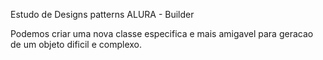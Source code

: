 Estudo de Designs patterns ALURA - Builder

Podemos criar uma nova classe especifica e mais amigavel para geracao de um objeto dificil e complexo. 